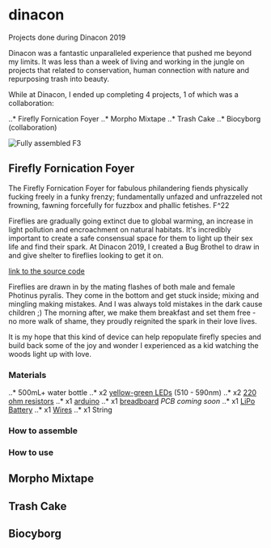 # dinacon
Projects done during Dinacon 2019

Dinacon was a fantastic unparalleled experience that pushed me beyond my limits. It was less than a week of living and working in the jungle on projects that related to conservation, human connection with nature and repurposing trash into beauty.

While at Dinacon, I ended up completing 4 projects, 1 of which was a collaboration:

..* Firefly Fornication Foyer
..* Morpho Mixtape
..* Trash Cake
..* Biocyborg (collaboration)

![Fully assembled F3]()

## Firefly Fornication Foyer
The Firefly Fornication Foyer for fabulous philandering fiends physically fucking freely in a funky frenzy; fundamentally unfazed and unfrazzeled not frowning, fawning forcefully for fuzzbox and phallic fetishes. F^22  

Fireflies are gradually going extinct due to global warming, an increase in light pollution and encroachment on natural habitats. It's incredibly important to create a safe consensual space for them to light up their sex life and find their spark. At Dinacon 2019, I created a Bug Brothel to draw in and give shelter to fireflies looking to get it on.  

[link to the source code]()

Fireflies are drawn in by the mating flashes of both male and female Photinus pyralis. They come in the bottom and get stuck inside; mixing and mingling making mistakes. And I was always told mistakes in the dark cause children ;) The morning after, we make them breakfast and set them free - no more walk of shame, they proudly reignited the spark in their love lives. 

It is my hope that this kind of device can help repopulate firefly species and build back some of the joy and wonder I experienced as a kid watching the woods light up with love.

### Materials
..* 500mL+ water bottle
..* x2 [yellow-green LEDs](https://www.amazon.com/Transparent-Lighting-Electronics-Components-Emitting/dp/B01AUI4VVA) (510 - 590nm)
..* x2 [220 ohm resistors](https://www.amazon.com/Yohii-Metal-Oxide-Resistor-50pcs/dp/B07C17B5NX)
..* x1 [arduino](https://www.amazon.com/ELEGOO-Board-ATmega328P-ATMEGA16U2-Compliant/dp/B01EWOE0UU/)
..* x1 [breadboard](https://www.amazon.com/Qunqi-point-Experiment-Breadboard-5-5×8-2×0-85cm/dp/B0135IQ0ZC/) *PCB coming soon*
..* x1 [LiPo Battery](https://www.amazon.com/Anker-PowerCore-Ultra-Compact-High-Speed-Technology/dp/B01CU1EC6Y/)
..* x1 [Wires](https://www.amazon.com/StrivedayTM-Flexible-Silicone-electronic-electrics/dp/B01KQ2JNLI/)
..* x1 String


### How to assemble


### How to use


## Morpho Mixtape


## Trash Cake


## Biocyborg

